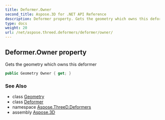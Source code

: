 ```yaml
---
title: Deformer.Owner
second_title: Aspose.3D for .NET API Reference
description: Deformer property. Gets the geometry which owns this deformer
type: docs
weight: 20
url: /net/aspose.threed.deformers/deformer/owner/
---
```

## Deformer.Owner property

Gets the geometry which owns this deformer

```csharp
public Geometry Owner { get; }
```

### See Also

* class [Geometry](../../../aspose.threed.entities/geometry/)
* class [Deformer](../)
* namespace [Aspose.ThreeD.Deformers](../../deformer/)
* assembly [Aspose.3D](../../../)


